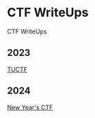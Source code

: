 # CTF WriteUps

CTF WriteUps

## 2023

[TUCTF](2023/TUCTF/README.md)

## 2024

[New Year's CTF](2024/New_Year's_CTF/README.md)